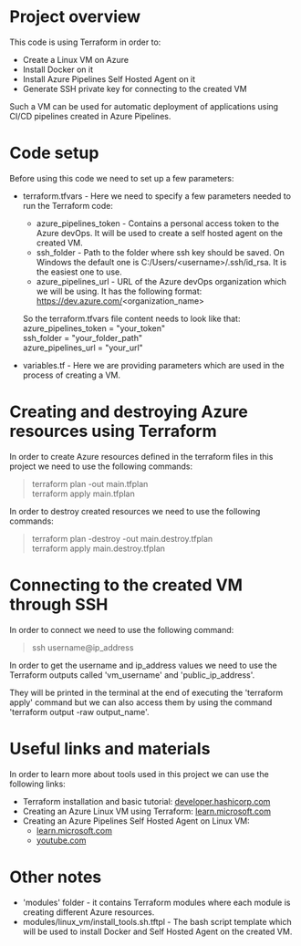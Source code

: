 # Project overview

This code is using Terraform in order to:
- Create a Linux VM on Azure
- Install Docker on it
- Install Azure Pipelines Self Hosted Agent on it
- Generate SSH private key for connecting to the created VM

Such a VM can be used for automatic deployment of applications using CI/CD pipelines created in Azure Pipelines.

# Code setup
Before using this code we need to set up a few parameters:
- terraform.tfvars - Here we need to specify a few parameters needed to run the Terraform code:
	- azure_pipelines_token - Contains a personal access token to the Azure devOps. It will be used to create a self hosted agent on the created VM.
	- ssh_folder - Path to the folder where ssh key should be saved. On Windows the default one is C:/Users/\<username>/.ssh/id_rsa. It is the easiest one to use.
	- azure_pipelines_url - URL of the Azure devOps organization which we will be using. It has the following format: https://dev.azure.com/<organization_name>

	So the terraform.tfvars file content needs to look like that:\
	azure_pipelines_token  = "your_token"\
	ssh_folder  = "your_folder_path"\
	azure_pipelines_url = "your_url"
	
- variables.tf - Here we are providing parameters which are used in the process of creating a VM.

# Creating and destroying Azure resources using Terraform
In order to create Azure resources defined in the terraform files in this project we need to use the following commands:
> terraform plan -out main.tfplan\
> terraform apply main.tfplan

In order to destroy created resources we need to use the following commands:
> terraform plan -destroy -out main.destroy.tfplan\
> terraform apply main.destroy.tfplan

# Connecting to the created VM through SSH
In order to connect we need to use the following command:
>ssh username@ip_address

In order to get the username and ip_address values we need to use the Terraform outputs called 'vm_username' and 'public_ip_address'. 

They will be printed in the terminal at the end of executing the 'terraform apply' command but we can also access them by using the command 'terraform output -raw output_name'.

# Useful links and materials
In order to learn more about tools used in this project we can use the following links:
- Terraform installation and basic tutorial: [developer.hashicorp.com](https://developer.hashicorp.com/terraform/tutorials/azure-get-started/infrastructure-as-code)
- Creating an Azure Linux VM using Terraform: [learn.microsoft.com](https://learn.microsoft.com/en-us/azure/virtual-machines/linux/quick-create-terraform?tabs=azure-cli)
- Creating an Azure Pipelines Self Hosted Agent on Linux VM:
	- [learn.microsoft.com](https://learn.microsoft.com/en-us/azure/devops/pipelines/agents/linux-agent?view=azure-devops&tabs=IP-V4)
	- [youtube.com](https://www.youtube.com/watch?v=Hy6fne9oQJM)

# Other notes
- 'modules' folder - it contains Terraform modules where each module is creating different Azure resources.
- modules/linux_vm/install_tools.sh.tftpl - The bash script template which will be used to install Docker and Self Hosted Agent on the created VM.